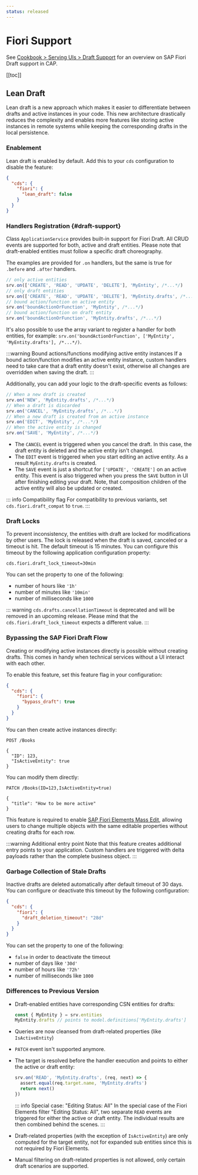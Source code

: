 ```yaml
---
status: released
---
```



# Fiori Support

See [Cookbook > Serving UIs > Draft Support](../advanced/fiori#draft-support) for an overview on SAP Fiori Draft support in CAP.

[[toc]]


<!--
## Serving `$metadata` Requests



## Serving `$batch` Requests

-->

## Lean Draft

Lean draft is a new approach which makes it easier to differentiate between drafts and active instances in your code. This new architecture drastically reduces the complexity and enables more features like storing active instances in remote systems while keeping the corresponding drafts in the local persistence.

### Enablement

Lean draft is enabled by default. Add this to your `cds` configuration to disable the feature:

```json
{
  "cds": {
    "fiori": {
      "lean_draft": false
    }
  }
}
```

### Handlers Registration {#draft-support}

Class `ApplicationService` provides built-in support for Fiori Draft. All CRUD events are supported for both, active and draft entities.
Please note that draft-enabled entities must follow a specific draft choreography.

The examples are provided for `.on` handlers, but the same is true for `.before` and `.after` handlers.

  ```js
  // only active entities
  srv.on(['CREATE', 'READ', 'UPDATE', 'DELETE'], 'MyEntity', /*...*/)
  // only draft entities
  srv.on(['CREATE', 'READ', 'UPDATE', 'DELETE'], 'MyEntity.drafts', /*...*/)
  // bound action/function on active entity
  srv.on('boundActionOrFunction', 'MyEntity', /*...*/)
  // bound action/function on draft entity
  srv.on('boundActionOrFunction', 'MyEntity.drafts', /*...*/)
  ```

It's also possible to use the array variant to register a handler for both entities, for example: `srv.on('boundActionOrFunction', ['MyEntity', 'MyEntity.drafts'], /*...*/)`.

:::warning Bound actions/functions modifying active entity instances
If a bound action/function modifies an active entity instance, custom handlers need to take care that a draft entity doesn't exist, otherwise all changes are overridden when saving the draft.
:::

Additionally, you can add your logic to the draft-specific events as follows:

  ```js
  // When a new draft is created
  srv.on('NEW', 'MyEntity.drafts', /*...*/)
  // When a draft is discarded
  srv.on('CANCEL', 'MyEntity.drafts', /*...*/)
  // When a new draft is created from an active instance
  srv.on('EDIT', 'MyEntity', /*...*/)
  // When the active entity is changed
  srv.on('SAVE', 'MyEntity', /*...*/)
  ```

- The `CANCEL` event is triggered when you cancel the draft. In this case, the draft entity is deleted and the active entity isn't changed.
- The `EDIT` event is triggered when you start editing an active entity. As a result `MyEntity.drafts` is created.
- The `SAVE` event is just a shortcut for `['UPDATE', 'CREATE']` on an active entity. This event is also triggered when you press the `SAVE` button in UI after finishing editing your draft. Note, that composition children of the active entity will also be updated or created.

::: info Compatibility flag
For compatibility to previous variants, set `cds.fiori.draft_compat` to `true`.
:::

### Draft Locks

To prevent inconsistency, the entities with draft are locked for modifications by other users. The lock is released when the draft is saved, canceled or a timeout is hit. The default timeout is 15 minutes. You can configure this timeout by the following application configuration property:

```properties
cds.fiori.draft_lock_timeout=30min
```

You can set the property to one of the following:
- number of hours like `'1h'` 
- number of minutes like `'10min'`
- number of milliseconds like `1000`

::: warning
`cds.drafts.cancellationTimeout` is deprecated and will be removed in an upcoming release. Please mind that the `cds.fiori.draft_lock_timeout` expects a different value.
:::

### Bypassing the SAP Fiori Draft Flow

Creating or modifying active instances directly is possible without creating drafts. This comes in handy when technical services without a UI interact with each other.

To enable this feature, set this feature flag in your configuration:

```json
{
  "cds": {
    "fiori": {
      "bypass_draft": true
    }
  }
}
```

You can then create active instances directly:

```http
POST /Books

{
  "ID": 123,
  "IsActiveEntity": true
}
```

You can modify them directly:

```http
PATCH /Books(ID=123,IsActiveEntity=true)

{
  "title": "How to be more active"
}
```

This feature is required to enable [SAP Fiori Elements Mass Edit](https://sapui5.hana.ondemand.com/sdk/#/topic/965ef5b2895641bc9b6cd44f1bd0eb4d.html), allowing users to change multiple objects with the
same editable properties without creating drafts for each row.

:::warning Additional entry point
Note that this feature creates additional entry points to your application. Custom handlers are triggered with delta
payloads rather than the complete business object.
:::

### Garbage Collection of Stale Drafts

Inactive drafts are deleted automatically after default timeout of 30 days. You can configure or deactivate this timeout by the following configuration:

```json
{
  "cds": {
    "fiori": {
      "draft_deletion_timeout": "28d"
    }
  }
}
```

You can set the property to one of the following:
- `false` in order to deactivate the timeout
- number of days like `'30d'` 
- number of hours like `'72h'`
- number of milliseconds like `1000`

### Differences to Previous Version

- Draft-enabled entities have corresponding CSN entities for drafts:

    ```js
    const { MyEntity } = srv.entities
    MyEntity.drafts // points to model.definitions['MyEntity.drafts']
    ```

- Queries are now cleansed from draft-related properties (like `IsActiveEntity`)
- `PATCH` event isn't supported anymore.
- The target is resolved before the handler execution and points to either the active or draft entity:

    ```js
    srv.on('READ', 'MyEntity.drafts', (req, next) => {
      assert.equal(req.target.name, 'MyEntity.drafts')
      return next()
    })
    ```

    ::: info Special case: "Editing Status: All"
    In the special case of the Fiori Elements filter "Editing Status: All", two separate `READ` events are triggered for either the active or draft entity.
    The individual results are then combined behind the scenes.
    :::

- Draft-related properties (with the exception of `IsActiveEntity`) are only computed for the target entity, not for expanded sub entities since this is not required by Fiori Elements.
- Manual filtering on draft-related properties is not allowed, only certain draft scenarios are supported.

